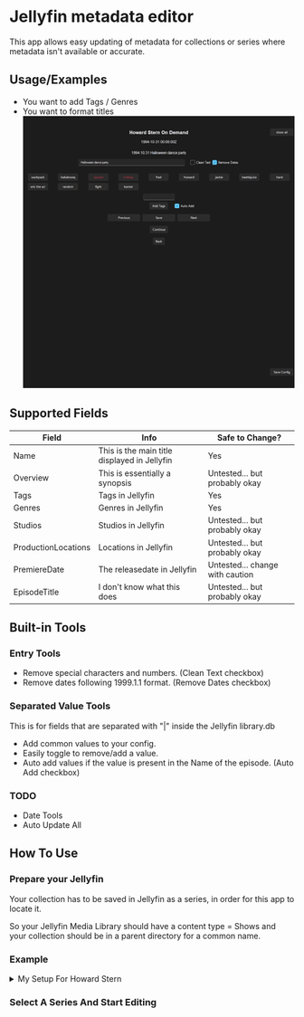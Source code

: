 
# Jellyfin metadata editor

This app allows easy updating of metadata for collections or series where metadata isn't available or accurate.

## Usage/Examples


- You want to add Tags / Genres
- You want to format titles
![Example of adding tags and formatting name](/images/use_example_1.gif)


## Supported Fields

| Field             | Info                                                                | Safe to Change? |
| ----------------- | ------------------------------------------------------------------ | ------ |
| Name | This is the main title displayed in Jellyfin | Yes |
| Overview | This is essentially a synopsis | Untested... but probably okay|
| Tags | Tags in Jellyfin | Yes |
| Genres | Genres in Jellyfin | Yes |
| Studios | Studios in Jellyfin |  Untested... but probably okay |
| ProductionLocations | Locations in Jellyfin | Untested... but probably okay |
| PremiereDate | The releasedate in Jellyfin | Untested... change with caution |
| EpisodeTitle | I don't know what this does | Untested... but probably okay |


## Built-in Tools

### Entry Tools
- Remove special characters and numbers. (Clean Text checkbox)
- Remove dates following 1999.1.1 format. (Remove Dates checkbox)

### Separated Value Tools
This is for fields that are separated with "|" inside the Jellyfin library.db

- Add common values to your config.
- Easily toggle to remove/add a value.
- Auto add values if the value is present in the Name of the episode. (Auto Add checkbox)

### TODO

- Date Tools
- Auto Update All
## How To Use

### Prepare your Jellyfin
Your collection has to be saved in Jellyfin as a series, in order for this app to locate it. 

So your Jellyfin Media Library should have a content type = Shows and your collection should be in a parent directory for a common name.

### Example
<details>
<summary>My Setup For Howard Stern</summary>
My folder structure is media/Howard Stern/Howard.Stern.On.Demand/ All my files

Then this is is my Jellyfin Media Library

![jelly structure](/images/example_jellyfin.png)
</details>

### Select A Series And Start Editing
